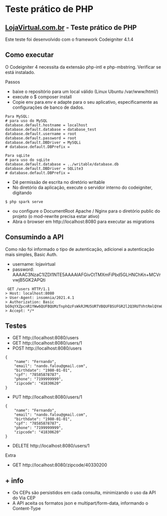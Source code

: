 # Teste prático de PHP

## [LojaVirtual.com.br](https://www.lojavirtual.com.br/) - Teste prático de PHP

Este teste foi desenvolvido com o framework Codeigniter 4.1.4

## Como executar

O Codeigniter 4 necessita da extensão php-intl e php-mbstring. Verificar se está instalado.

Passos
- baixe o repositório para um local válido (Linux Ubuntu /var/www/html/)
- execute o $ composer install
- Copie env para.env e adapte para o seu aplicativo, especificamente as configurações de banco de dados.
```
Para MySQL:
# para uso do MySQL
database.default.hostname = localhost
database.default.database = database_test
database.default.username = root
database.default.password = root
database.default.DBDriver = MySQLi
# database.default.DBPrefix =

Para sqLite
# para uso do sqLite
database.default.database = ../writable/database.db
database.default.DBDriver = SQLite3
# database.default.DBPrefix =
```
- Dê permissão de escrita no diretório writable
- No diretório da aplicação, execute o servidor interno do codeigniter, digitando 
```
$ php spark serve
```
- ou configure o DocumentRoot Apache / Nginx para o diretório public do projeto (o mod-rewrite precisa estar ativo)
- Abra o browser em http://localhost:8080 para executar as migrations


## Consumindo a API

Como não foi informado o tipo de autenticação, adicionei a autenticação mais simples, Basic Auth.
- username: lojavirtual
- password: AAAAC3NzaC1lZDI1NTE5AAAAIAFGivCtTMXmFiPbd5GLHNChKn+MCVrvwjB5GK2APQti
```
 GET /users HTTP/1.1
> Host: localhost:8080
> User-Agent: insomnia/2021.4.1
> Authorization: Basic bG9qYXZpcnR1YWw6QUFBQUMzTnphQzFsWkRJMU5URTVBQUFBSUFGR2l2Q3RUTVhtRmlQYmQ1R0xITkNoS24rTUNWcnZ3akI1R0syQVBRdGk=
> Accept: */*
```

## Testes

- GET http://localhost:8080/users
- GET http://localhost:8080/users/1
- POST http://localhost:8080/users
```
{
	"name": "Fernando",
	"email": "nando.falou@gmail.com",
	"birthdate": "1980-01-01",
	"cpf": "78585878787",
	"phone": "7199999999",
	"zipcode": "41830620"
}
```
- PUT http://localhost:8080/users/1 
```
{
	"name": "Fernando",
	"email": "nando.falou@gmail.com",
	"birthdate": "1980-01-01",
	"cpf": "78585878787",
	"phone": "7199999999",
	"zipcode": "41830620"
}
```
- DELETE http://localhost:8080/users/1

Extra
- GET http://localhost:8080/zipcode/40330200

## + info
- Os CEPs são persistidos em cada consulta, minimizando o uso da API do Via CEP
- A API aceita os formatos json e multipart/form-data, informando o Content-Type
